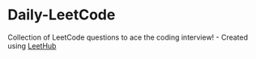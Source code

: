 # Daily-LeetCode
Collection of LeetCode questions to ace the coding interview! - Created using [LeetHub](https://github.com/QasimWani/LeetHub)
